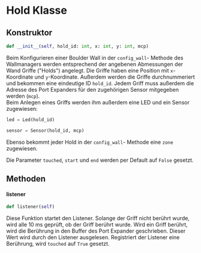 # Hold Klasse

## Konstruktor

```python
def __init__(self, hold_id: int, x: int, y: int, mcp)
```

Beim Konfigurieren einer Boulder Wall in der ```config_wall```- Methode des Wallmanagers werden entsprechend der angebenen Abmessungen der Wand Griffe ("Holds") angelegt. Die Griffe haben eine Position mit ```x```-Koordinate und ```y```-Koordinate. Außerdem werden die Griffe durchnummeriert und bekommen eine eindeutige ID ```hold_id```. Jedem Griff muss außerdem die Adresse des Port Expanders für den zugehörigen Sensor mitgegeben werden (```mcp```).<br>
Beim Anlegen eines Griffs werden ihm außerdem eine LED und ein Sensor zugewiesen:
```python
led = Led(hold_id)
```
```python
sensor = Sensor(hold_id, mcp)
```

Ebenso bekommt jeder Hold in der ```config_wall```- Methode eine ```zone``` zugewiesen.


Die Parameter ```touched```, ```start``` und ```end``` werden per Default auf ```False``` gesetzt.

## Methoden
#### listener
```python
def listener(self)
```
Diese Funktion startet den Listener. Solange der Griff nicht berührt wurde, wird alle 10 ms geprüft, ob der Griff berührt wurde. Wird ein Griff berührt, wird die Berührung in den Buffer des Port Expander geschrieben. Dieser Wert wird durch den Listener ausgelesen.
Registriert der Listener eine Berührung, wird ```touched``` auf ```True``` gesetzt.